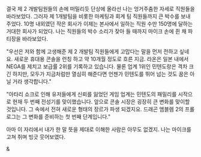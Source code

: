 결국 제 2 개발팀원들의 손에 떠밀리듯 단상에 올라선 나는 엉거주춤한 자세로 직원들을 바라보았다. 그러자 제 1개발팀을 비롯한 마케팅과 회계 팀 직원들까지 큰 박수를 보내 주었다. 
10명 내외였던 작은 회사가 이제는 본사에서 일하는 직원 수만 150명에 달하는 거대한 회사가 되었다. 
나는 직원들의 박수 소리가 잦아 들 때까지 마이크 손에 쥔 채 파티장을 바라보았다. 

"우선은 저와 함께 고생해준 제 2 개발팀 직원들에게 고맙다는 말을 먼저 전하고 싶네요. 새로운 휴대용 콘솔을 런칭 하고 약 10개월 정도로 흐른 지금. 라온은 일본 내에서 NEGA를 제치고 보급률 2위를 기록하고 있습니다. 물론 업계 1위인 민텐도랑은 격차 크긴 하지만, 모두가 지금처럼만 열심히 해준다면 언젠가 민텐도를 뛰어 넘는 것도 꿈은 아닐 거라 생각합니다." 

"아타리 쇼크로 인해 유저들에게 신뢰를 잃었던 게임 업계는 민텐도의 패밀리를 시작으로 현재 두 번째 전성기를 맞이했습니다. 앞으로 콘솔 시장은 굉장히 큰 변화를 맞이할 것입니다. 그 속에서 전혀 새로운 형태의 장르가 파생 되겠지요. 드래곤 엠블렘 2의 프롤로그는 그 변화를 준비하는 첫 번째 단계입니다." 

아마 이 자리에서 내가 한 말 뜻을 제대로 이해한 사람은 아무도 없겠지. 
나는 마이크를 고쳐 쥐며 빙긋 웃어보였다. 

& 